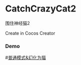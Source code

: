 # CatchCrazyCat2
围住神经猫2

Create in Cocos Creator

### Demo
#[普通模式&幻化为猫](https://github.com/XunMengWinter/CatchCrazyCat2/demo/weizhushenjingmao.mp4)


